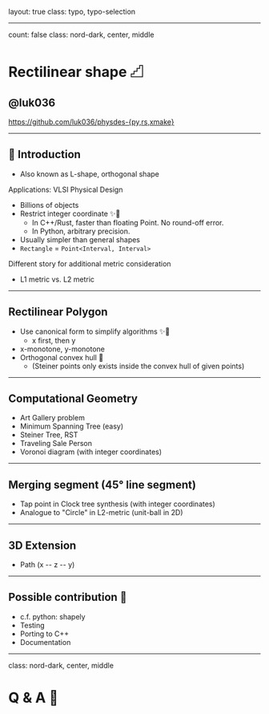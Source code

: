 layout: true
class: typo, typo-selection

---

count: false
class: nord-dark, center, middle

# Rectilinear shape 𓊍 

## @luk036
<https://github.com/luk036/physdes-{py,rs,xmake}>

---
 
## 📖 Introduction

- Also known as L-shape, orthogonal shape

Applications: VLSI Physical Design

- Billions of objects
- Restrict integer coordinate ✨🚀
    - In C++/Rust, faster than floating Point. No round-off error.
    - In Python, arbitrary precision.
- Usually simpler than general shapes
- `Rectangle` = `Point<Interval, Interval>`

Different story for additional metric consideration
- L1 metric vs. L2 metric

---

## Rectilinear Polygon

- Use canonical form to simplify algorithms ✨🚀
    - x first, then y
- x-monotone, y-monotone
- Orthogonal convex hull 🔲
   - (Steiner points only exists inside the convex hull of given points)

---

## Computational Geometry

- Art Gallery problem
- Minimum Spanning Tree (easy)
- Steiner Tree, RST
- Traveling Sale Person
- Voronoi diagram (with integer coordinates)

---

## Merging segment (45° line segment)

- Tap point in Clock tree synthesis (with integer coordinates)
- Analogue to "Circle" in L2-metric (unit-ball in 2D)

---

## 3D Extension

- Path (x -- z -- y)

---

## Possible contribution 🤏

- c.f. python: shapely
- Testing
- Porting to C++
- Documentation

---

class: nord-dark, center, middle

# Q & A 🙋
